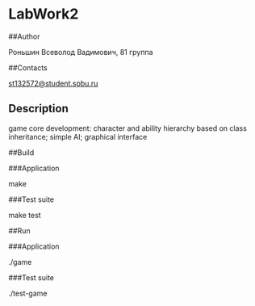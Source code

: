 # LabWork2

##Author

Роньшин Всеволод Вадимович, 81 группа

##Contacts

st132572@student.spbu.ru

## Description

game core development: character and ability hierarchy based on class inheritance; simple AI; graphical interface

##Build

###Application

make

###Test suite

make test

##Run

###Application

./game

###Test suite

./test-game

